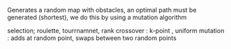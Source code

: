 Generates a random map with obstacles, an optimal path must be generated (shortest), we do this by using a mutation algorithm 

selection; roulette, tourrnamnet, rank
crossover : k-point , uniform
mutation : adds at random point, swaps between two random points
